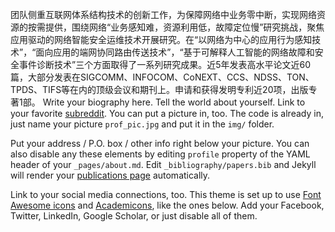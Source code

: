 团队侧重互联网体系结构技术的创新工作，为保障网络中业务零中断，实现网络资源的按需提供，围绕网络“业务感知难，资源利用低，故障定位慢”研究挑战，聚焦应用驱动的网络智能安全运维技术开展研究。在“以网络为中心的应用行为感知技术”，“面向应用的端网协同路由传送技术”，“基于可解释人工智能的网络故障和安全事件诊断技术”三个方面取得了一系列研究成果。近5年发表高水平论文近60篇，大部分发表在SIGCOMM、INFOCOM、CoNEXT、CCS、NDSS、TON、TPDS、TIFS等在内的顶级会议和期刊上。申请和获得发明专利近20项，出版专著1部。
Write your biography here. Tell the world about yourself. Link to your favorite [subreddit](http://reddit.com). You can put a picture in, too. The code is already in, just name your picture `prof_pic.jpg` and put it in the `img/` folder.

Put your address / P.O. box / other info right below your picture. You can also disable any these elements by editing `profile` property of the YAML header of your `_pages/about.md`. Edit `_bibliography/papers.bib` and Jekyll will render your [publications page](/al-folio/publications/) automatically.

Link to your social media connections, too. This theme is set up to use [Font Awesome icons](https://fontawesome.com/) and [Academicons](https://jpswalsh.github.io/academicons/), like the ones below. Add your Facebook, Twitter, LinkedIn, Google Scholar, or just disable all of them.
